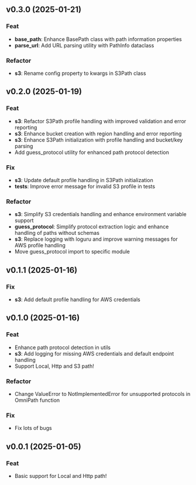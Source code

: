 ## v0.3.0 (2025-01-21)

### Feat

- **base_path**: Enhance BasePath class with path information properties
- **parse_url**: Add URL parsing utility with PathInfo dataclass

### Refactor

- **s3**: Rename config property to kwargs in S3Path class

## v0.2.0 (2025-01-19)

### Feat

- **s3**: Refactor S3Path profile handling with improved validation and error reporting
- **s3**: Enhance bucket creation with region handling and error reporting
- **s3**: Enhance S3Path initialization with profile handling and bucket/key parsing
- Add guess_protocol utility for enhanced path protocol detection

### Fix

- **s3**: Update default profile handling in S3Path initialization
- **tests**: Improve error message for invalid S3 profile in tests

### Refactor

- **s3**: Simplify S3 credentials handling and enhance environment variable support
- **guess_protocol**: Simplify protocol extraction logic and enhance handling of paths without schemas
- **s3**: Replace logging with loguru and improve warning messages for AWS profile handling
- Move guess_protocol import to specific module

## v0.1.1 (2025-01-16)

### Fix

- **s3**: Add default profile handling for AWS credentials

## v0.1.0 (2025-01-16)

### Feat

- Enhance path protocol detection in utils
- **s3**: Add logging for missing AWS credentials and default endpoint handling
- Support Local, Http and S3 path!

### Refactor

- Change ValueError to NotImplementedError for unsupported protocols in OmniPath function

### Fix

- Fix lots of bugs

## v0.0.1 (2025-01-05)

### Feat

- Basic support for Local and Http path!
